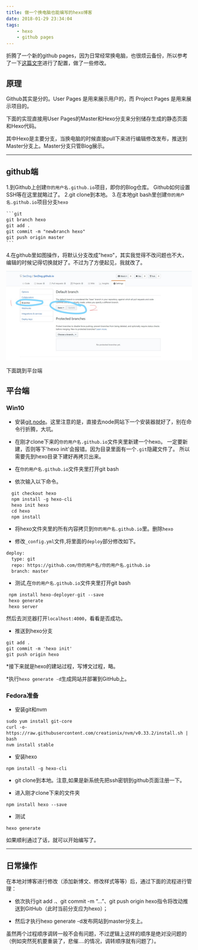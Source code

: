 ```yaml
---
title: 做一个换电脑也能编写的hexo博客
date: 2018-01-29 23:34:04
tags: 
    - hexo
    - github pages
---
```






折腾了一个新的github pages，因为日常经常换电脑，也很烦云备份，所以参考了一下[这篇文字](http://crazymilk.github.io/2015/12/28/GitHub-Pages-Hexo搭建博客/#more)进行了配置，做了一些修改。


## 原理

Github其实是分的。User Pages 是用来展示用户的，而 Project Pages 是用来展示项目的。

下面的实现直接用User Pages的Master和Hexo分支来分别储存生成的静态页面和Hexo代码。

其中Hexo是主要分支，当换电脑的时候直接pull下来进行编辑修改发布，推送到Master分支上。Master分支只管Blog展示。


-----------------------





## github端

1.到Github上创建`你的用户名.github.io`项目，即你的Blog仓库。 
    Github如何设置SSH等在这里就略过了。
2.git clone到本地。
3.在本地git bash里创建`你的用户名.github.io`项目分支`hexo`
     
    ```git
    git branch hexo
    git add .
    git commit -m "newbranch hexo"
    git push origin master
    ```
      

4.在github里如图操作，将默认分支改成"hexo"，其实我觉得不改问题也不大，编辑的时候记得切换就好了。不过为了方便起见，我就改了。

![如图](Edit-my-blog-everywhere/branchswtich.jpg)

下面跳到平台端


## 平台端

### Win10

* 安装[git](https://git-scm.com),[node](http://nodejs.org/)。这里注意的是，直接去node网站下一个安装器就好了，别在命令行折腾，大坑。

* 在刚才clone下来的`你的用户名.github.io`文件夹里新建一个hexo。
    一定要新建，否则等下'hexo init'会报错。因为目录里面有一个`.git`隐藏文件了。
    所以需要先到hexo目录下建好再拷贝出来。

* 在`你的用户名.github.io`文件夹里打开git bash
 
* 依次输入以下命令。
    
```git
  git checkout hexo
  npm install -g hexo-cli
  hexo init hexo
  cd hexo
  npm install
```

* 将hexo文件夹里的所有内容拷贝到`你的用户名.github.io`里。删除`hexo`

* 修改`_config.yml`文件,将里面的`deploy`部分修改如下。

```
deploy:
  type: git
  repo: https://github.com/你的用户名/你的用户名.github.io
  branch: master
```

* 测试,在`你的用户名.github.io`文件夹里打开git bash

```git
 npm install hexo-deployer-git --save
 hexo generate
 hexo server

```

然后去浏览器打开`localhost:4000`，看看是否成功。

* 推送到hexo分支

```git
git add .
git commit -m 'hexo init'
git push origin hexo
```

*接下来就是hexo的建站过程，写博文过程，略。

*执行`hexo generate -d`生成网站并部署到GitHub上。







### Fedora准备

* 安装git和nvm

```
sudo yum install git-core
curl -o- https://raw.githubusercontent.com/creationix/nvm/v0.33.2/install.sh | bash
nvm install stable
```


*  安装hexo
```
npm install -g hexo-cli
```



*  git clone到本地。注意,如果是新系统先把ssh密钥到github页面注册一下。


*  进入刚才clone下来的文件夹

```
npm install hexo --save
```


* 测试

```
hexo generate
```



如果顺利通过了话，就可以开始编写了。





----------------------------------------------------------
## 日常操作

在本地对博客进行修改（添加新博文、修改样式等等）后，通过下面的流程进行管理：

* 依次执行git add .、git commit -m “…”、git push origin hexo指令将改动推送到GitHub（此时当前分支应为hexo）；




* 然后才执行hexo generate -d发布网站到master分支上。

虽然两个过程顺序调转一般不会有问题，不过逻辑上这样的顺序是绝对没问题的（例如突然死机要重装了，悲催….的情况，调转顺序就有问题了）。
